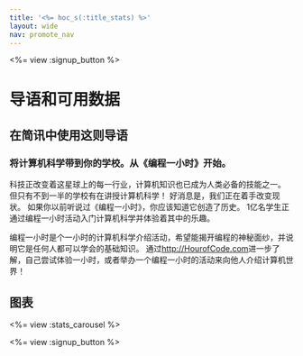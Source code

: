 ```yaml
---
title: '<%= hoc_s(:title_stats) %>'
layout: wide
nav: promote_nav
---
```



<a id="blurb"></a>

<%= view :signup_button %>

# 导语和可用数据

## 在简讯中使用这则导语

### 将计算机科学带到你的学校。从《编程一小时》开始。

科技正改变着这星球上的每一行业，计算机知识也已成为人类必备的技能之一。 但只有不到一半的学校有在讲授计算机科学！ 好消息是，我们正在着手改变现状。 如果你以前听说过《编程一小时》，你应该知道它创造了历史。 1亿名学生正通过编程一小时活动入门计算机科学并体验着其中的乐趣。

编程一小时是个一小时的计算机科学介绍活动，希望能揭开编程的神秘面纱，并说明它是任何人都可以学会的基础知识。 通过<http://HourofCode.com>进一步了解，自己尝试体验一小时，或者举办一个编程一小时的活动来向他人介绍计算机世界！

<a id="infographics"></a>

## 图表

<%= view :stats_carousel %>

<%= view :signup_button %>